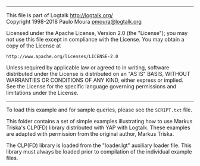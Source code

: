 ________________________________________________________________________

This file is part of Logtalk <http://logtalk.org/>  
Copyright 1998-2018 Paulo Moura <pmoura@logtalk.org>

Licensed under the Apache License, Version 2.0 (the "License");
you may not use this file except in compliance with the License.
You may obtain a copy of the License at

    http://www.apache.org/licenses/LICENSE-2.0

Unless required by applicable law or agreed to in writing, software
distributed under the License is distributed on an "AS IS" BASIS,
WITHOUT WARRANTIES OR CONDITIONS OF ANY KIND, either express or implied.
See the License for the specific language governing permissions and
limitations under the License.
________________________________________________________________________


To load this example and for sample queries, please see the `SCRIPT.txt` file.

This folder contains a set of simple examples illustrating how to use Markus 
Triska's CLP(FD) library distributed with YAP with Logtalk. These examples 
are adapted with permission from the original author, Markus Triska.

The CLP(FD) library is loaded from the "loader.lgt" auxiliary loader file.
This library must always be loaded prior to compilation of the individual 
example files.
